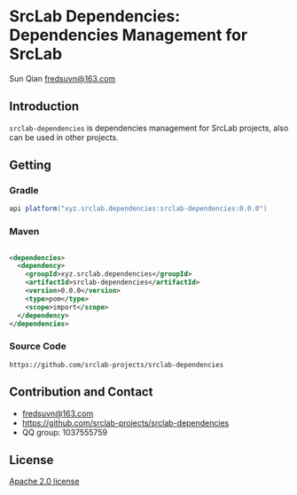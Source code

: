# SrcLab Dependencies: Dependencies Management for SrcLab

<span id="author" class="author">Sun Qian</span>
<span id="email" class="email"><fredsuvn@163.com></span>

## Introduction

`srclab-dependencies` is dependencies management for SrcLab projects, also can be used in other projects.

## Getting

### Gradle

```groovy
api platform("xyz.srclab.dependencies:srclab-dependencies:0.0.0")
```

### Maven

```xml

<dependencies>
  <dependency>
    <groupId>xyz.srclab.dependencies</groupId>
    <artifactId>srclab-dependencies</artifactId>
    <version>0.0.0</version>
    <type>pom</type>
    <scope>import</scope>
  </dependency>
</dependencies>
```

### Source Code

```
https://github.com/srclab-projects/srclab-dependencies
```

## Contribution and Contact

* fredsuvn@163.com
* https://github.com/srclab-projects/srclab-dependencies
* QQ group: 1037555759

## License

[Apache 2.0 license][license]

[license]: https://www.apache.org/licenses/LICENSE-2.0.html